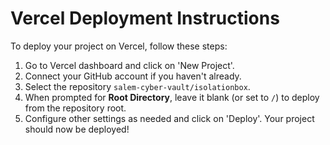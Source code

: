 # Vercel Deployment Instructions
To deploy your project on Vercel, follow these steps:
1. Go to Vercel dashboard and click on 'New Project'.
2. Connect your GitHub account if you haven't already.
3. Select the repository `salem-cyber-vault/isolationbox`.
4. When prompted for **Root Directory**, leave it blank (or set to `/`) to deploy from the repository root.
5. Configure other settings as needed and click on 'Deploy'.
Your project should now be deployed!